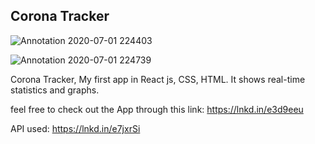 
## Corona Tracker


![Annotation 2020-07-01 224403](https://user-images.githubusercontent.com/47950134/86291245-01343d00-bbef-11ea-926f-cdfb0dcdcf87.png)

![Annotation 2020-07-01 224739](https://user-images.githubusercontent.com/47950134/86289976-ea8ce680-bbec-11ea-83a5-341ad85de5d0.png)

Corona Tracker, My first app in React js, CSS, HTML. It shows real-time statistics and graphs.

feel free to check out the App through this link:
https://lnkd.in/e3d9eeu

API used:
https://lnkd.in/e7jxrSi

